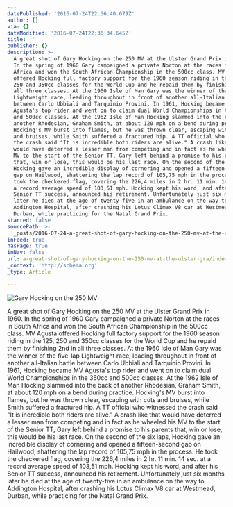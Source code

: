 ```yaml
---
datePublished: '2016-07-24T22:36:40.679Z'
author: []
via: {}
dateModified: '2016-07-24T22:36:34.645Z'
title: ''
publisher: {}
description: >-
  A great shot of Gary Hocking on the 250 MV at the Ulster Grand Prix in 1960.
  In the spring of 1960 Gary campaigned a private Norton at the races in South
  Africa and won the South African Championship in the 500cc class. MV Agusta
  offered Hocking full factory support for the 1960 season riding in the 125,
  250 and 350cc classes for the World Cup and he repaid them by finishing 2nd in
  all three classes. At the 1960 Isle of Man Gary was the winner of the five-lap
  Lightweight race, leading throughout in front of another all-Italian battle
  between Carlo Ubbiali and Tarquinio Provini. In 1961, Hocking became MV
  Agusta's top rider and went on to claim dual World Championships in the 350cc
  and 500cc classes. At the 1962 Isle of Man Hocking slammed into the back of
  another Rhodesian, Graham Smith, at about 120 mph on a bend during practice.
  Hocking's MV burst into flames, but he was thrown clear, escaping with cuts
  and bruises, while Smith suffered a fractured hip. A TT official who witnessed
  the crash said "It is incredible both riders are alive." A crash like that
  would have deterred a lesser man from competing and in fact as he wheeled his
  MV to the start of the Senior TT, Gary left behind a promise to his parents
  that, win or lose, this would be his last race. On the second of the six laps,
  Hocking gave an incredible display of cornering and opened a fifteen-second
  gap on Hailwood, shattering the lap record of 105,75 mph in the process. He
  took the checkered flag, covering the 226,4 miles in 2 hr. 11 min. 14 sec. at
  a record average speed of 103,51 mph. Hocking kept his word, and after his
  Senior TT success, announced his retirement. Unfortunately just six months
  later he died at the age of twenty-five in an ambulance on the way to
  Addington Hospital, after crashing his Lotus Climax V8 car at Westmead,
  Durban, while practicing for the Natal Grand Prix.
starred: false
sourcePath: >-
  _posts/2016-07-24-a-great-shot-of-gary-hocking-on-the-250-mv-at-the-ulster-gra.md
inFeed: true
hasPage: true
inNav: false
url: a-great-shot-of-gary-hocking-on-the-250-mv-at-the-ulster-gra/index.html
_context: 'http://schema.org'
_type: Article

---
```

![Gary Hocking on the 250 MV](https://the-grid-user-content.s3-us-west-2.amazonaws.com/9baaf28a-f460-4108-bb42-8c659dcd9e07.jpg)

A great shot of Gary Hocking on the 250 MV at the Ulster Grand Prix in 1960\. In the spring of 1960 Gary campaigned a private Norton at the races in South Africa and won the South African Championship in the 500cc class. MV Agusta offered Hocking full factory support for the 1960 season riding in the 125, 250 and 350cc classes for the World Cup and he repaid them by finishing 2nd in all three classes. At the 1960 Isle of Man Gary was the winner of the five-lap Lightweight race, leading throughout in front of another all-Italian battle between Carlo Ubbiali and Tarquinio Provini. In 1961, Hocking became MV Agusta's top rider and went on to claim dual World Championships in the 350cc and 500cc classes. At the 1962 Isle of Man Hocking slammed into the back of another Rhodesian, Graham Smith, at about 120 mph on a bend during practice. Hocking's MV burst into flames, but he was thrown clear, escaping with cuts and bruises, while Smith suffered a fractured hip. A TT official who witnessed the crash said "It is incredible both riders are alive." A crash like that would have deterred a lesser man from competing and in fact as he wheeled his MV to the start of the Senior TT, Gary left behind a promise to his parents that, win or lose, this would be his last race. On the second of the six laps, Hocking gave an incredible display of cornering and opened a fifteen-second gap on Hailwood, shattering the lap record of 105,75 mph in the process. He took the checkered flag, covering the 226,4 miles in 2 hr. 11 min. 14 sec. at a record average speed of 103,51 mph. Hocking kept his word, and after his Senior TT success, announced his retirement. Unfortunately just six months later he died at the age of twenty-five in an ambulance on the way to Addington Hospital, after crashing his Lotus Climax V8 car at Westmead, Durban, while practicing for the Natal Grand Prix.